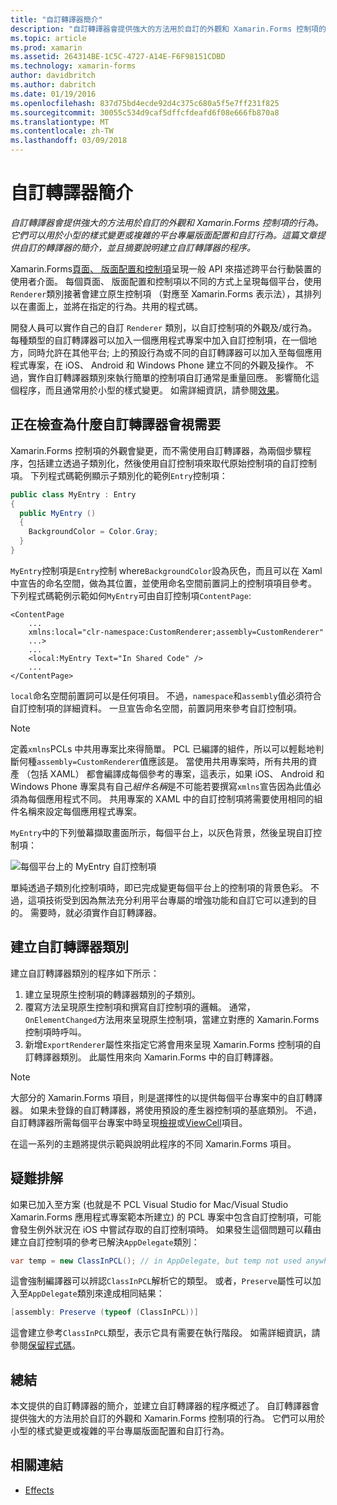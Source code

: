 ```yaml
---
title: "自訂轉譯器簡介"
description: "自訂轉譯器會提供強大的方法用於自訂的外觀和 Xamarin.Forms 控制項的行為。 它們可以用於小型的樣式變更或複雜的平台專屬版面配置和自訂行為。 這篇文章提供自訂的轉譯器的簡介，並且摘要說明建立自訂轉譯器的程序。"
ms.topic: article
ms.prod: xamarin
ms.assetid: 264314BE-1C5C-4727-A14E-F6F98151CDBD
ms.technology: xamarin-forms
author: davidbritch
ms.author: dabritch
ms.date: 01/19/2016
ms.openlocfilehash: 837d75bd4ecde92d4c375c680a5f5e7ff231f825
ms.sourcegitcommit: 30055c534d9caf5dffcfdeafd6f08e666fb870a8
ms.translationtype: MT
ms.contentlocale: zh-TW
ms.lasthandoff: 03/09/2018
---
```

# <a name="introduction-to-custom-renderers"></a>自訂轉譯器簡介

_自訂轉譯器會提供強大的方法用於自訂的外觀和 Xamarin.Forms 控制項的行為。它們可以用於小型的樣式變更或複雜的平台專屬版面配置和自訂行為。這篇文章提供自訂的轉譯器的簡介，並且摘要說明建立自訂轉譯器的程序。_

Xamarin.Forms[頁面、 版面配置和控制項](~/xamarin-forms/user-interface/controls/index.md)呈現一般 API 來描述跨平台行動裝置的使用者介面。 每個頁面、 版面配置和控制項以不同的方式上呈現每個平台，使用`Renderer`類別接著會建立原生控制項 （對應至 Xamarin.Forms 表示法），其排列以在畫面上，並將在指定的行為。共用的程式碼。

開發人員可以實作自己的自訂 `Renderer` 類別，以自訂控制項的外觀及/或行為。 每種類型的自訂轉譯器可以加入一個應用程式專案中加入自訂控制項，在一個地方，同時允許在其他平台; 上的預設行為或不同的自訂轉譯器可以加入至每個應用程式專案，在 iOS、 Android 和 Windows Phone 建立不同的外觀及操作。 不過，實作自訂轉譯器類別來執行簡單的控制項自訂通常是重量回應。 影響簡化這個程序，而且通常用於小型的樣式變更。 如需詳細資訊，請參閱[效果](~/xamarin-forms/app-fundamentals/effects/index.md)。

## <a name="examining-why-custom-renderers-are-necessary"></a>正在檢查為什麼自訂轉譯器會視需要

Xamarin.Forms 控制項的外觀會變更，而不需使用自訂轉譯器，為兩個步驟程序，包括建立透過子類別化，然後使用自訂控制項來取代原始控制項的自訂控制項。 下列程式碼範例顯示子類別化的範例`Entry`控制項：

```csharp
public class MyEntry : Entry
{
  public MyEntry ()
  {
    BackgroundColor = Color.Gray;
  }
}
```

`MyEntry`控制項是`Entry`控制 where`BackgroundColor`設為灰色，而且可以在 Xaml 中宣告的命名空間，做為其位置，並使用命名空間前置詞上的控制項項目參考。 下列程式碼範例示範如何`MyEntry`可由自訂控制項`ContentPage`:

```xaml
<ContentPage
    ...
    xmlns:local="clr-namespace:CustomRenderer;assembly=CustomRenderer"
    ...>
    ...
    <local:MyEntry Text="In Shared Code" />
    ...
</ContentPage>
```

`local`命名空間前置詞可以是任何項目。 不過，`namespace`和`assembly`值必須符合自訂控制項的詳細資料。 一旦宣告命名空間，前置詞用來參考自訂控制項。

> [!NOTE]
> 定義`xmlns`PCLs 中共用專案比來得簡單。 PCL 已編譯的組件，所以可以輕鬆地判斷何種`assembly=CustomRenderer`值應該是。 當使用共用專案時，所有共用的資產 （包括 XAML） 都會編譯成每個參考的專案，這表示，如果 iOS、 Android 和 Windows Phone 專案具有自己*組件名稱*是不可能若要撰寫`xmlns`宣告因為此值必須為每個應用程式不同。 共用專案的 XAML 中的自訂控制項將需要使用相同的組件名稱來設定每個應用程式專案。

`MyEntry`中的下列螢幕擷取畫面所示，每個平台上，以灰色背景，然後呈現自訂控制項：

![](introduction-images/screenshots.png "每個平台上的 MyEntry 自訂控制項")

單純透過子類別化控制項時，即已完成變更每個平台上的控制項的背景色彩。 不過，這項技術受到因為無法充分利用平台專屬的增強功能和自訂它可以達到的目的。 需要時，就必須實作自訂轉譯器。

## <a name="creating-a-custom-renderer-class"></a>建立自訂轉譯器類別

建立自訂轉譯器類別的程序如下所示：

1. 建立呈現原生控制項的轉譯器類別的子類別。
1. 覆寫方法呈現原生控制項和撰寫自訂控制項的邏輯。 通常，`OnElementChanged`方法用來呈現原生控制項，當建立對應的 Xamarin.Forms 控制項時呼叫。
1. 新增`ExportRenderer`屬性來指定它將會用來呈現 Xamarin.Forms 控制項的自訂轉譯器類別。 此屬性用來向 Xamarin.Forms 中的自訂轉譯器。

> [!NOTE]
> 大部分的 Xamarin.Forms 項目，則是選擇性的以提供每個平台專案中的自訂轉譯器。 如果未登錄的自訂轉譯器，將使用預設的產生器控制項的基底類別。 不過，自訂轉譯器所需每個平台專案中時呈現[檢視](https://developer.xamarin.com/api/type/Xamarin.Forms.View/)或[ViewCell](https://developer.xamarin.com/api/type/Xamarin.Forms.ViewCell/)項目。

在這一系列的主題將提供示範與說明此程序的不同 Xamarin.Forms 項目。

## <a name="troubleshooting"></a>疑難排解

如果已加入至方案 (也就是不 PCL Visual Studio for Mac/Visual Studio Xamarin.Forms 應用程式專案範本所建立) 的 PCL 專案中包含自訂控制項，可能會發生例外狀況在 iOS 中嘗試存取的自訂控制項時。 如果發生這個問題可以藉由建立自訂控制項的參考已解決`AppDelegate`類別：

```csharp
var temp = new ClassInPCL(); // in AppDelegate, but temp not used anywhere
```

這會強制編譯器可以辨認`ClassInPCL`解析它的類型。 或者，`Preserve`屬性可以加入至`AppDelegate`類別來達成相同結果：

```csharp
[assembly: Preserve (typeof (ClassInPCL))]
```

這會建立參考`ClassInPCL`類型，表示它具有需要在執行階段。 如需詳細資訊，請參閱[保留程式碼](~/ios/deploy-test/linker.md)。

## <a name="summary"></a>總結

本文提供的自訂轉譯器的簡介，並建立自訂轉譯器的程序概述了。 自訂轉譯器會提供強大的方法用於自訂的外觀和 Xamarin.Forms 控制項的行為。 它們可以用於小型的樣式變更或複雜的平台專屬版面配置和自訂行為。


## <a name="related-links"></a>相關連結

- [Effects](~/xamarin-forms/app-fundamentals/effects/index.md)

